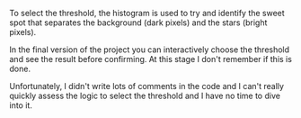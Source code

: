 To select the threshold, the histogram is used to try and identify the sweet spot that separates the background (dark pixels) and the stars (bright pixels).

In the final version of the project you can interactively choose the threshold and see the result before confirming.
At this stage I don't remember if this is done.

Unfortunately, I didn't write lots of comments in the code and I can't really quickly assess the logic to select the threshold and I have no time to dive into it.
